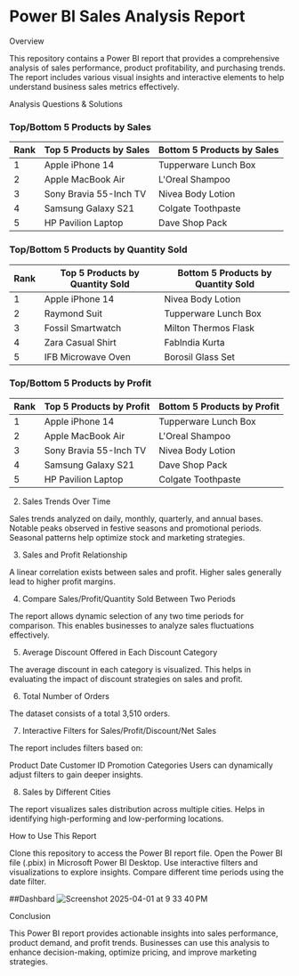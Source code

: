 # Power BI Sales Analysis Report

Overview

This repository contains a Power BI report that provides a comprehensive analysis of sales performance, product profitability, and purchasing trends. The report includes various visual insights and interactive elements to help understand business sales metrics effectively.

Analysis Questions & Solutions

### Top/Bottom 5 Products by Sales

| Rank | Top 5 Products by Sales      | Bottom 5 Products by Sales |
|------|------------------------------|----------------------------|
| 1    | Apple iPhone 14              | Tupperware Lunch Box       |
| 2    | Apple MacBook Air            | L'Oreal Shampoo           |
| 3    | Sony Bravia 55-Inch TV       | Nivea Body Lotion         |
| 4    | Samsung Galaxy S21           | Colgate Toothpaste        |
| 5    | HP Pavilion Laptop           | Dave Shop Pack            |

### Top/Bottom 5 Products by Quantity Sold

| Rank | Top 5 Products by Quantity Sold | Bottom 5 Products by Quantity Sold |
|------|--------------------------------|----------------------------------|
| 1    | Apple iPhone 14               | Nivea Body Lotion              |
| 2    | Raymond Suit                  | Tupperware Lunch Box           |
| 3    | Fossil Smartwatch             | Milton Thermos Flask           |
| 4    | Zara Casual Shirt             | FabIndia Kurta                 |
| 5    | IFB Microwave Oven            | Borosil Glass Set              |

### Top/Bottom 5 Products by Profit

| Rank | Top 5 Products by Profit       | Bottom 5 Products by Profit |
|------|--------------------------------|----------------------------|
| 1    | Apple iPhone 14               | Tupperware Lunch Box       |
| 2    | Apple MacBook Air             | L'Oreal Shampoo           |
| 3    | Sony Bravia 55-Inch TV        | Nivea Body Lotion         |
| 4    | Samsung Galaxy S21            | Dave Shop Pack            |
| 5    | HP Pavilion Laptop            | Colgate Toothpaste        |

2. Sales Trends Over Time

Sales trends analyzed on daily, monthly, quarterly, and annual bases.
Notable peaks observed in festive seasons and promotional periods.
Seasonal patterns help optimize stock and marketing strategies.

3. Sales and Profit Relationship

A linear correlation exists between sales and profit.
Higher sales generally lead to higher profit margins.

4. Compare Sales/Profit/Quantity Sold Between Two Periods

The report allows dynamic selection of any two time periods for comparison.
This enables businesses to analyze sales fluctuations effectively.

5. Average Discount Offered in Each Discount Category

The average discount in each category is visualized.
This helps in evaluating the impact of discount strategies on sales and profit.

6. Total Number of Orders

The dataset consists of a total 3,510 orders.

7. Interactive Filters for Sales/Profit/Discount/Net Sales

The report includes filters based on:

Product
Date
Customer ID
Promotion Categories
Users can dynamically adjust filters to gain deeper insights.

8. Sales by Different Cities

The report visualizes sales distribution across multiple cities.
Helps in identifying high-performing and low-performing locations.

How to Use This Report

Clone this repository to access the Power BI report file.
Open the Power BI file (.pbix) in Microsoft Power BI Desktop.
Use interactive filters and visualizations to explore insights.
Compare different time periods using the date filter.

##Dashbard
![Screenshot 2025-04-01 at 9 33 40 PM](https://github.com/user-attachments/assets/68d6e185-d744-4690-94eb-211e362dd92e)


Conclusion

This Power BI report provides actionable insights into sales performance, product demand, and profit trends. Businesses can use this analysis to enhance decision-making, optimize pricing, and improve marketing strategies.


